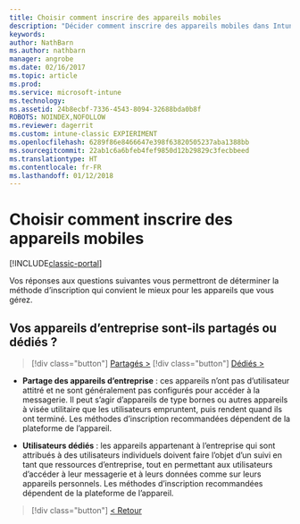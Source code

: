 ```yaml
---
title: Choisir comment inscrire des appareils mobiles
description: "Décider comment inscrire des appareils mobiles dans Intune en répondant à quelques questions simples"
keywords: 
author: NathBarn
ms.author: nathbarn
manager: angrobe
ms.date: 02/16/2017
ms.topic: article
ms.prod: 
ms.service: microsoft-intune
ms.technology: 
ms.assetid: 24b8ecbf-7336-4543-8094-32688bda0b8f
ROBOTS: NOINDEX,NOFOLLOW
ms.reviewer: dagerrit
ms.custom: intune-classic EXPIERIMENT
ms.openlocfilehash: 6289f86e8466647e398f63820505237aba1388bb
ms.sourcegitcommit: 22ab1c6a6bfeb4fef9850d12b29829c3fecbbeed
ms.translationtype: HT
ms.contentlocale: fr-FR
ms.lasthandoff: 01/12/2018
---
```

# <a name="choose-how-to-enroll-mobile-devices"></a>Choisir comment inscrire des appareils mobiles

[!INCLUDE[classic-portal](../includes/classic-portal.md)]

Vos réponses aux questions suivantes vous permettront de déterminer la méthode d’inscription qui convient le mieux pour les appareils que vous gérez.

## <a name="are-your-company-owned-devices-shared-or-do-they-have-dedicated-users"></a>**Vos appareils d’entreprise sont-ils partagés ou dédiés ?**

> [!div class="button"]
[Partagés >](choose-how-to-enroll-devices4.md)
> [!div class="button"]
[Dédiés >](choose-how-to-enroll-devices6.md)

- **Partage des appareils d’entreprise** : ces appareils n’ont pas d’utilisateur attitré et ne sont généralement pas configurés pour accéder à la messagerie. Il peut s’agir d’appareils de type bornes ou autres appareils à visée utilitaire que les utilisateurs empruntent, puis rendent quand ils ont terminé. Les méthodes d’inscription recommandées dépendent de la plateforme de l’appareil.

- **Utilisateurs dédiés** : les appareils appartenant à l’entreprise qui sont attribués à des utilisateurs individuels doivent faire l’objet d’un suivi en tant que ressources d’entreprise, tout en permettant aux utilisateurs d’accéder à leur messagerie et à leurs données comme sur leurs appareils personnels. Les méthodes d’inscription recommandées dépendent de la plateforme de l’appareil.

> [!div class="button"]
[< Retour](choose-how-to-enroll-devices1.md)
